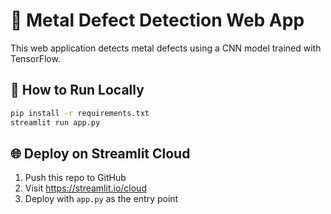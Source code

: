 # 🧠 Metal Defect Detection Web App

This web application detects metal defects using a CNN model trained with TensorFlow.

## 🚀 How to Run Locally

```bash
pip install -r requirements.txt
streamlit run app.py
```

## 🌐 Deploy on Streamlit Cloud

1. Push this repo to GitHub
2. Visit https://streamlit.io/cloud
3. Deploy with `app.py` as the entry point